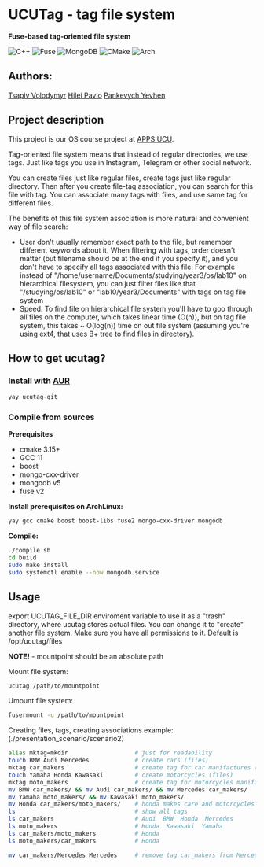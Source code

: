 # UCUTag - tag file system
**Fuse-based tag-oriented file system**

![C++](https://img.shields.io/badge/c++-%2300599C.svg?style=for-the-badge&logo=c%2B%2B&logoColor=white)
![Fuse](https://img.shields.io/badge/Fuse-%2300599C.svg?style=for-the-badge&color=0f4b4f)
![MongoDB](https://img.shields.io/badge/MongoDB-%234ea94b.svg?style=for-the-badge&logo=mongodb&logoColor=white)
![CMake](https://img.shields.io/badge/CMake-%23008FBA.svg?style=for-the-badge&logo=cmake&logoColor=white)
![Arch](https://img.shields.io/badge/Arch%20Linux-1793D1?logo=arch-linux&logoColor=fff&style=for-the-badge)

## Authors:
[Tsapiv Volodymyr](https://github.com/Tsapiv)
[Hilei Pavlo](https://github.com/Pavlik1400)
[Pankevych Yevhen](https://github.com/yewhenp)

## Project description
This project is our OS course project at [APPS UCU](https://apps.ucu.edu.ua/).

Tag-oriented file system means that instead of regular directories, we use tags. Just like tags you use in Instagram, Telegram or other social network.

You can create files just like regular files, create tags just like regular directory. Then after you create file-tag association, you can search for this file with tag. You can associate many tags with files, and use same tag for different files.

The benefits of this file system association is more natural and convenient way of file search: 
- User don't usually remember exact path to the file, but remember different keywords about it. When filtering with tags, order doesn't matter (but filename should be at the end if you specify it), and you don't have to specify all tags associated with this file. For example instead of "/home/username/Documents/studying/year3/os/lab10" on hierarchical filesystem, you can just filter files like that "/studying/os/lab10" or "lab10/year3/Documents" with tags on tag file system
- Speed. To find file on hierarchical file system you'll have to goo through all files on the computer, which takes linear time (O(n)), but on tag file system, this takes ~ O(log(n)) time on out file system (assuming you're using ext4, that uses B+ tree to find files in directory). 

## How to get ucutag?
### Install with [AUR](https://aur.archlinux.org/packages/ucutag-git/)
```bash
yay ucutag-git
```

### Compile from sources
**Prerequisites**
- cmake 3.15+
- GCC 11
- boost
- mongo-cxx-driver
- mongodb v5
- fuse v2

**Install prerequisites on ArchLinux:**
```bash
yay gcc cmake boost boost-libs fuse2 mongo-cxx-driver mongodb
```

**Compile:**
```bash
./compile.sh
cd build
sudo make install
sudo systemctl enable --now mongodb.service
```
## Usage
export UCUTAG_FILE_DIR enviroment variable to use it as a "trash" directory, where ucutag stores actual files. You can change it to "create" another file system. Make sure you have all permissions to it. Default is /opt/ucutag/files

**NOTE!** - mountpoint should be an absolute path

Mount file system:
```bash
ucutag /path/to/mountpoint
```

Umount file system:
```bash
fusermount -u /path/to/mountpoint
```

Creating files, tags, creating associations example: (./presentation_scenario/scenario2)
```bash
alias mktag=mkdir                   # just for readability
touch BMW Audi Mercedes             # create cars (files)
mktag car_makers                    # create tag for car manifactures (tag)
touch Yamaha Honda Kawasaki         # create motorcycles (files)
mktag moto_makers                   # create tag for motorcycles manifactures (tag)
mv BMW car_makers/ && mv Audi car_makers/ && mv Mercedes car_makers/    # create association car manifacturer - car_makers
mv Yamaha moto_makers/ && mv Kawasaki moto_makers/
mv Honda car_makers/moto_makers/    # honda makes care and motorcycles
ls                                  # show all tags
ls car_makers                       # Audi  BMW  Honda  Mercedes             
ls moto_makers                      # Honda  Kawasaki  Yamaha
ls car_makers/moto_makers           # Honda
ls moto_makers/car_makers           # Honda

mv car_makers/Mercedes Mercedes     # remove tag car_makers from Mercedes 
```
